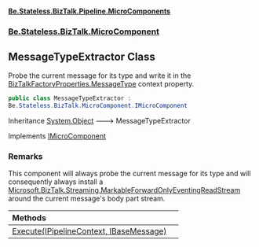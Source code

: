 #### [Be.Stateless.BizTalk.Pipeline.MicroComponents](README.md 'README')
### [Be.Stateless.BizTalk.MicroComponent](Be.Stateless.BizTalk.MicroComponent.md 'Be.Stateless.BizTalk.MicroComponent')

## MessageTypeExtractor Class

Probe the current message for its type and write it in the [BizTalkFactoryProperties.MessageType](https://docs.microsoft.com/en-us/dotnet/api/Be.Stateless.BizTalk.ContextProperties.BizTalkFactoryProperties.MessageType 'Be.Stateless.BizTalk.ContextProperties.BizTalkFactoryProperties.MessageType') context property.

```csharp
public class MessageTypeExtractor :
Be.Stateless.BizTalk.MicroComponent.IMicroComponent
```

Inheritance [System.Object](https://docs.microsoft.com/en-us/dotnet/api/System.Object 'System.Object') &#129106; MessageTypeExtractor

Implements [IMicroComponent](IMicroComponent.md 'Be.Stateless.BizTalk.MicroComponent.IMicroComponent')

### Remarks
This component will always probe the current message for its type and will consequently always install a [Microsoft.BizTalk.Streaming.MarkableForwardOnlyEventingReadStream](https://docs.microsoft.com/en-us/dotnet/api/Microsoft.BizTalk.Streaming.MarkableForwardOnlyEventingReadStream 'Microsoft.BizTalk.Streaming.MarkableForwardOnlyEventingReadStream') around the current message's body part stream.

| Methods | |
| :--- | :--- |
| [Execute(IPipelineContext, IBaseMessage)](MessageTypeExtractor.Execute(IPipelineContext,IBaseMessage).md 'Be.Stateless.BizTalk.MicroComponent.MessageTypeExtractor.Execute(Microsoft.BizTalk.Component.Interop.IPipelineContext, Microsoft.BizTalk.Message.Interop.IBaseMessage)') | |
